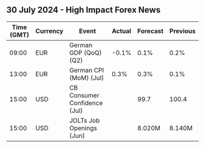## 30 July 2024 - High Impact Forex News

| Time (GMT) | Currency | Event | Actual | Forecast | Previous |
|------|----------|-------|--------|----------|----------|
| 09:00 | EUR | German GDP (QoQ) (Q2) | -0.1% | 0.1% | 0.2% |
| 13:00 | EUR | German CPI (MoM) (Jul) | 0.3% | 0.3% | 0.1% |
| 15:00 | USD | CB Consumer Confidence (Jul) |  | 99.7 | 100.4 |
| 15:00 | USD | JOLTs Job Openings (Jun) |  | 8.020M | 8.140M |
